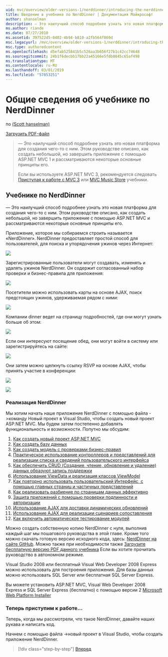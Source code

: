 ```yaml
---
uid: mvc/overview/older-versions-1/nerddinner/introducing-the-nerddinner-tutorial
title: Введение в учебнике по NerdDinner | Документация Майкрософт
author: shanselman
description: — Это наилучший способ подробнее узнать это новая платформа для создания чего-то с ним. В этом учебнике описывается создание небольшой, но законченного приложения с помощью ASP.NE...
ms.author: riande
ms.date: 07/27/2010
ms.assetid: 397522d5-0402-4b94-b810-a2fb564f869d
msc.legacyurl: /mvc/overview/older-versions-1/nerddinner/introducing-the-nerddinner-tutorial
msc.type: authoredcontent
ms.openlocfilehash: d5efab525841b5c526aa3b656f27b1c42cc74648
ms.sourcegitcommit: 24b1f6decbb17bb22a45166e5fdb0845c65af498
ms.translationtype: MT
ms.contentlocale: ru-RU
ms.lasthandoff: 03/01/2019
ms.locfileid: "57053251"
---
```

<a name="introducing-the-nerddinner-tutorial"></a>Общие сведения об учебнике по NerdDinner
====================
по [(Scott hanselman)](https://github.com/shanselman)

[Загрузить PDF-файл](http://aspnetmvcbook.s3.amazonaws.com/aspnetmvc-nerdinner_v1.pdf)

> — Это наилучший способ подробнее узнать это новая платформа для создания чего-то с ним. Этом руководстве описано, как создать небольшой, но завершить приложение с помощью ASP.NET MVC 1 и рассматриваются некоторые основные принципы его.
> 
> Если вы используете ASP.NET MVC 3, рекомендуется следовать [Приступая к работе с MVC 3](../../older-versions/getting-started-with-aspnet-mvc3/cs/intro-to-aspnet-mvc-3.md) или [MVC Music Store](../../older-versions/mvc-music-store/mvc-music-store-part-1.md) учебники.


## <a name="nerddinner-tutorial"></a>Учебнике по NerdDinner

— Это наилучший способ подробнее узнать это новая платформа для создания чего-то с ним. Этом руководстве описано, как создать небольшой, но завершить приложение с помощью ASP.NET MVC и рассматриваются некоторые основные принципы его.

Приложение, которое мы собираемся строить называется «NerdDinner». NerdDinner предоставляет простой способ для пользователей, для поиска и упорядочения ужинов через Интернет:

![](introducing-the-nerddinner-tutorial/_static/image1.png)

Зарегистрированные пользователи могут создавать, изменять и удалять ужинов NerdDinner. Он содержит согласованный набор проверки и бизнес-правила для приложения:

![](introducing-the-nerddinner-tutorial/_static/image2.png)

Посетители можно использовать карты на основе AJAX, поиск предстоящих ужинов, удерживаемая рядом с ними:

![](introducing-the-nerddinner-tutorial/_static/image3.png)

Компании dinner ведет на страницу подробностей, где они могут узнать больше об этом:

![](introducing-the-nerddinner-tutorial/_static/image4.png)

Если они интересуют посещение обед, они могут войти в систему или зарегистрируйтесь на сайте:

![](introducing-the-nerddinner-tutorial/_static/image5.png)

Они затем можно щелкнуть ссылку RSVP на основе AJAX, чтобы принять участие в конференции:

![](introducing-the-nerddinner-tutorial/_static/image6.png)

![](introducing-the-nerddinner-tutorial/_static/image7.png)

### <a name="implementing-nerddinner"></a>Реализация NerdDinner

Мы хотим начать наше приложение NerdDinner с помощью файла -&gt;команду Новый проект в Visual Studio, чтобы создать новый проект ASP.NET MVC. Мы будем затем постепенно добавлять функциональность и возможности. Попутно мы обсудим:

1. [Как создать новый проект ASP.NET MVC](# "создайте новый проект ASP.NET MVC")
2. [Как создать базу данных](# "Создание базы данных")
3. [Как создать модель с проверками бизнес-правил](# "Создание модели с проверками бизнес-правил")
4. [Практическое использование контроллеров и представлений для реализации списка и сведений пользовательского интерфейса](# "использование контроллеров и представлений для реализации пользовательского интерфейса списка и сведений")
5. [Как обеспечить CRUD (Создание, чтение, обновление и удаление) данных образуют запись поддержки](# "предоставляют CRUD (Create, Read, Update, Delete) запись данных формы поддерживает")
6. [Использование ViewData и реализация классов ViewModel](# "использование ViewData и реализация классов ViewModel")
7. [Как повторно использовать пользовательский Интерфейс, с помощью главных страниц и частичных представлений](# "повторного использования пользовательского интерфейса с помощью главных страниц и частичных представлений")
8. [Как реализовать разбиение по страницам данных эффективно](# "реализовать эффективный данных разбиение по страницам")
9. [Защита приложений с помощью проверки подлинности и авторизации](# "безопасных приложений с использованием проверки подлинности и авторизации")
10. [Использование AJAX для доставки динамических обновлений](# "использовать AJAX для доставки динамических обновлений")
11. [Использование AJAX для реализации сценариев сопоставления](# "использовать AJAX для реализации сценариев сопоставления")
12. [Как включить автоматическое тестирование модулей](# "Включение автоматического модульного тестирования")

Можно создать собственную копию NerdDinner с нуля, выполнив каждый шаг мы пошагового руководства в этой главе. Кроме того можно скачать готовую версию исходного кода, здесь: [NerdDinner на сайте GitHub](https://github.com/AspNetMVPSamples/NerdDinner). Можно также при необходимости также [Загрузите бесплатную версию PDF данного учебника](http://aspnetmvcbook.s3.amazonaws.com/aspnetmvc-nerdinner_v1.pdf) Если вы хотите прочитать руководство в автономном режиме.

Visual Studio 2008 или бесплатный Visual Web Developer 2008 Express можно использовать для построения приложения. Для базы данных можно использовать SQL Server или бесплатная SQL Server Express.

Вы можете установить ASP.NET MVC, Visual Web Developer 2008 Express и SQL Server Express (бесплатно) с помощью версии 2 [Microsoft Web Platform Installer](https://www.microsoft.com/web/downloads/platform.aspx)

### <a name="now-lets-get-started"></a>Теперь приступим к работе...

Теперь, когда мы рассмотрели, что такое NerdDinner, давайте наших рукава и написать код.

Начнем с помощью файла -&gt;новый проект в Visual Studio, чтобы создать приложение NerdDinner.

> [!div class="step-by-step"]
> [Вперед](create-a-new-aspnet-mvc-project.md)
